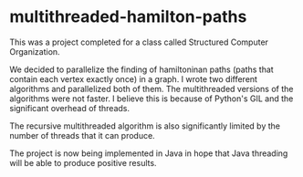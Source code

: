 # multithreaded-hamilton-paths
This was a project completed for a class called Structured Computer Organization.

We decided to parallelize the finding of hamiltoninan paths (paths that contain each vertex exactly once) in a graph.
I wrote two different algorithms and parallelized both of them.
The multithreaded versions of the algorithms were not faster. I believe this is because of Python's GIL and the significant overhead of threads.

The recursive multithreaded algorithm is also significantly limited by the number of threads that it can produce.


The project is now being implemented in Java in hope that Java threading will be able to produce positive results.
